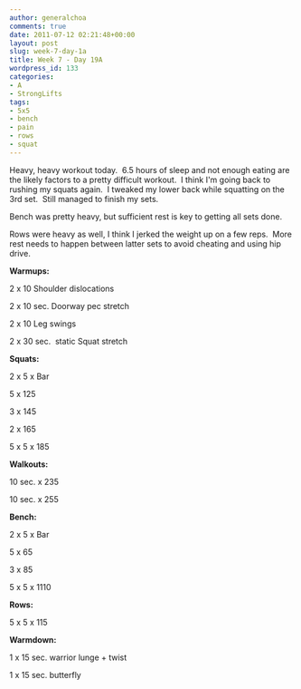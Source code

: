 ```yaml
---
author: generalchoa
comments: true
date: 2011-07-12 02:21:48+00:00
layout: post
slug: week-7-day-1a
title: Week 7 - Day 19A
wordpress_id: 133
categories:
- A
- StrongLifts
tags:
- 5x5
- bench
- pain
- rows
- squat
---
```


Heavy, heavy workout today.  6.5 hours of sleep and not enough eating are the likely factors to a pretty difficult workout.  I think I'm going back to rushing my squats again.  I tweaked my lower back while squatting on the 3rd set.  Still managed to finish my sets.

Bench was pretty heavy, but sufficient rest is key to getting all sets done.

Rows were heavy as well, I think I jerked the weight up on a few reps.  More rest needs to happen between latter sets to avoid cheating and using hip drive.

**Warmups:**

2 x 10 Shoulder dislocations

2 x 10 sec. Doorway pec stretch

2 x 10 Leg swings

2 x 30 sec.  static Squat stretch

**Squats:**

2 x 5 x Bar

5 x 125

3 x 145

2 x 165

5 x 5 x 185

**Walkouts:**

10 sec. x 235

10 sec. x 255

**Bench:**

2 x 5 x Bar

5 x 65

3 x 85

5 x 5 x 1110

**Rows:**

5 x 5 x 115

**Warmdown:**

1 x 15 sec. warrior lunge + twist

1 x 15 sec. butterfly

